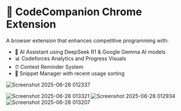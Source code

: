 # 🚀 CodeCompanion Chrome Extension

A browser extension that enhances competitive programming with:

- 🤖 AI Assistant using DeepSeek R1 & Google Gemma AI models
- 📊 Codeforces Analytics and Progress Visuals
- ⏰ Contest Reminder System
- 🧩 Snippet Manager with recent usage sorting


![Screenshot 2025-06-28 012337](https://github.com/user-attachments/assets/9c01fd03-ffb3-40f6-b7bc-85af541caadf)

![Screenshot 2025-06-28 013321](https://github.com/user-attachments/assets/e27606aa-c060-4a8e-b9a4-88fa8fec9a6d)
![Screenshot 2025-06-28 012934](https://github.com/user-attachments/assets/aee79e5e-782a-4b61-9464-585716cfb46e)
![Screenshot 2025-06-28 013207](https://github.com/user-attachments/assets/3216c53f-e513-46c6-8b9a-0253fbd5f51c)
